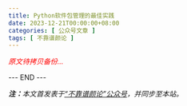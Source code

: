 ```yaml
---
title: Python软件包管理的最佳实践
date: 2023-12-21T00:00:00+08:00
categories: [ 公众号文章 ]
tags: [ 不靠谱颜论 ]
---
```


<font color=red><i>原文待拷贝备份...</i></font>

<div class="p-5 text-center">--- END ---</div>

<i><b>注：</b>本文首发表于[“不靠谱颜论”公众号](https://mp.weixin.qq.com/s/8M5ssxmGXYECrAwpACoxgQ)，并同步至本站。</i>
